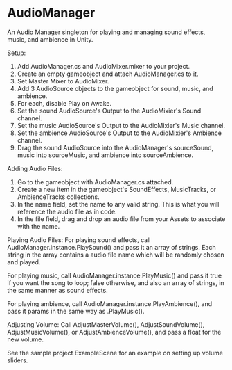 # AudioManager
 An Audio Manager singleton for playing and managing sound effects, music, and ambience in Unity.

Setup:
1. Add AudioManager.cs and AudioMixer.mixer to your project.
2. Create an empty gameobject and attach AudioManager.cs to it.
3. Set Master Mixer to AudioMixer.
4. Add 3 AudioSource objects to the gameobject for sound, music, and ambience.
5. For each, disable Play on Awake.
6. Set the sound AudioSource's Output to the AudioMixier's Sound channel.
7. Set the music AudioSource's Output to the AudioMixier's Music channel.
8. Set the ambience AudioSource's Output to the AudioMixier's Ambience channel.
9. Drag the sound AudioSource into the AudioManager's sourceSound, music into sourceMusic, and ambience into sourceAmbience.

Adding Audio Files:
1. Go to the gameobject with AudioManager.cs attached.
2. Create a new item in the gameobject's  SoundEffects, MusicTracks, or AmbienceTracks collections.
3. In the name field, set the name to any valid string. This is what you will reference the audio file as in code.
4. In the file field, drag and drop an audio file from your Assets to associate with the name.

Playing Audio Files:
 For playing sound effects, call AudioManager.instance.PlaySound() and pass it an array of strings.
 Each string in the array contains a audio file name which will be randomly chosen and played.

 For playing music, call AudioManager.instance.PlayMusic() and pass it true if you want the song to loop; false otherwise,
 and also an array of strings, in the same manner as sound effects.

 For playing ambience, call AudioManager.instance.PlayAmbience(), and pass it params in the same way as .PlayMusic().

Adjusting Volume:
 Call AdjustMasterVolume(), AdjustSoundVolume(), AdjustMusicVolume(), or AdjustAmbienceVolume(), and
 pass a float for the new volume.

See the sample project ExampleScene for an example on setting up volume sliders.

